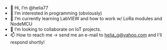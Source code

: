 - 👋 Hi, I’m @helia77
- 👀 I’m interested in programming (obviously)
- 🌱 I’m currently learning LabVIEW and how to work w/ LoRa modules and NodeMCU
- 💞️ I’m looking to collaborate on IoT projects.
- 📫 How to reach me -> send me an e-mail to helia_g@yahoo.com and I'll respond shortly!
